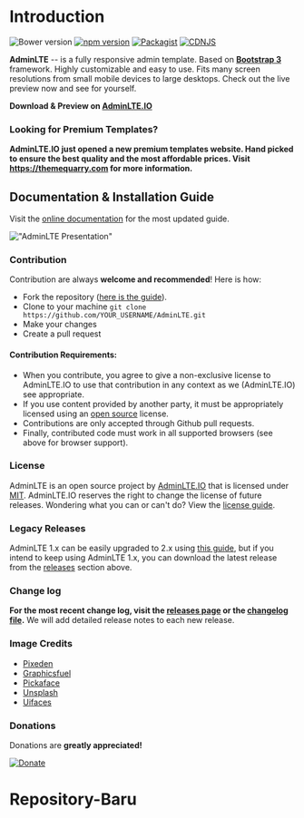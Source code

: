 Introduction
============

![Bower version](https://img.shields.io/bower/v/adminlte.svg)
[![npm version](https://img.shields.io/npm/v/admin-lte.svg)](https://www.npmjs.com/package/admin-lte)
[![Packagist](https://img.shields.io/packagist/v/almasaeed2010/adminlte.svg)](https://packagist.org/packages/almasaeed2010/adminlte)
[![CDNJS](https://img.shields.io/cdnjs/v/admin-lte.svg)](https://cdnjs.com/libraries/admin-lte)

**AdminLTE** -- is a fully responsive admin template. Based on **[Bootstrap 3](https://github.com/twbs/bootstrap)** framework. Highly customizable and easy to use. Fits many screen resolutions from small mobile devices to large desktops. Check out the live preview now and see for yourself.

**Download & Preview on [AdminLTE.IO](https://adminlte.io)**

### Looking for Premium Templates?
**AdminLTE.IO just opened a new premium templates website. Hand picked to ensure the best quality and the most affordable prices. Visit https://themequarry.com for more information.**

## Documentation & Installation Guide
Visit the [online documentation](https://adminlte.io/docs) for the most
updated guide.

!["AdminLTE Presentation"](https://adminlte.io/AdminLTE2.png "AdminLTE Presentation")

### Contribution
Contribution are always **welcome and recommended**! Here is how:

- Fork the repository ([here is the guide](https://help.github.com/articles/fork-a-repo/)).
- Clone to your machine ```git clone https://github.com/YOUR_USERNAME/AdminLTE.git```
- Make your changes
- Create a pull request

#### Contribution Requirements:

- When you contribute, you agree to give a non-exclusive license to AdminLTE.IO to use that contribution in any context as we (AdminLTE.IO) see appropriate.
- If you use content provided by another party, it must be appropriately licensed using an [open source](http://opensource.org/licenses) license.
- Contributions are only accepted through Github pull requests.
- Finally, contributed code must work in all supported browsers (see above for browser support).

### License
AdminLTE is an open source project by [AdminLTE.IO](https://adminlte.io) that is licensed under [MIT](http://opensource.org/licenses/MIT). AdminLTE.IO
reserves the right to change the license of future releases. Wondering what you can or can't do? View the [license guide](https://adminlte.io/docs/license).

### Legacy Releases
AdminLTE 1.x can be easily upgraded to 2.x using [this guide](https://adminlte.io/themes/AdminLTE/documentation/index.html#upgrade), but if you intend to keep using AdminLTE 1.x, you can download the latest release from the [releases](https://github.com/almasaeed2010/AdminLTE/releases) section above.

### Change log
**For the most recent change log, visit the [releases page](https://github.com/almasaeed2010/AdminLTE/releases) or the [changelog file](https://github.com/almasaeed2010/AdminLTE/blob/master/changelog.md).** We will add detailed release notes to each new release. 

### Image Credits
- [Pixeden](http://www.pixeden.com/psd-web-elements/flat-responsive-showcase-psd)
- [Graphicsfuel](http://www.graphicsfuel.com/2013/02/13-high-resolution-blur-backgrounds/)
- [Pickaface](http://pickaface.net/)
- [Unsplash](https://unsplash.com/)
- [Uifaces](http://uifaces.com/)

### Donations
Donations are **greatly appreciated!**

[![Donate](https://www.paypalobjects.com/en_US/i/btn/btn_donateCC_LG.gif "AdminLTE Presentation")](https://www.paypal.com/cgi-bin/webscr?cmd=_s-xclick&hosted_button_id=629XCUSXBHCBC "Donate")
# Repository-Baru
